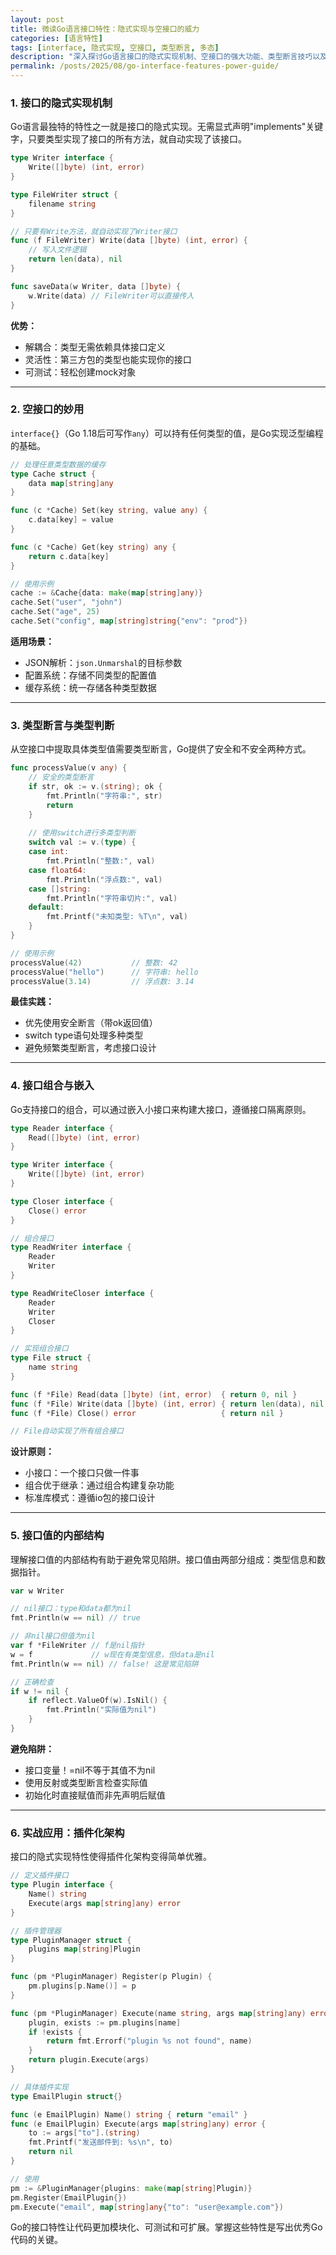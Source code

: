 ```yaml
---
layout: post
title: 微读Go语言接口特性：隐式实现与空接口的威力
categories: [语言特性]
tags: [interface, 隐式实现, 空接口, 类型断言, 多态]
description: "深入探讨Go语言接口的隐式实现机制、空接口的强大功能、类型断言技巧以及接口组合模式，掌握Go接口编程的精髓。"
permalink: /posts/2025/08/go-interface-features-power-guide/
---
```


### 1. 接口的隐式实现机制

Go语言最独特的特性之一就是接口的隐式实现。无需显式声明"implements"关键字，只要类型实现了接口的所有方法，就自动实现了该接口。

```go
type Writer interface {
    Write([]byte) (int, error)
}

type FileWriter struct {
    filename string
}

// 只要有Write方法，就自动实现了Writer接口
func (f FileWriter) Write(data []byte) (int, error) {
    // 写入文件逻辑
    return len(data), nil
}

func saveData(w Writer, data []byte) {
    w.Write(data) // FileWriter可以直接传入
}
```

**优势：**
- 解耦合：类型无需依赖具体接口定义
- 灵活性：第三方包的类型也能实现你的接口
- 可测试：轻松创建mock对象

---

### 2. 空接口的妙用

`interface{}`（Go 1.18后可写作`any`）可以持有任何类型的值，是Go实现泛型编程的基础。

```go
// 处理任意类型数据的缓存
type Cache struct {
    data map[string]any
}

func (c *Cache) Set(key string, value any) {
    c.data[key] = value
}

func (c *Cache) Get(key string) any {
    return c.data[key]
}

// 使用示例
cache := &Cache{data: make(map[string]any)}
cache.Set("user", "john")
cache.Set("age", 25)
cache.Set("config", map[string]string{"env": "prod"})
```

**适用场景：**
- JSON解析：`json.Unmarshal`的目标参数
- 配置系统：存储不同类型的配置值
- 缓存系统：统一存储各种类型数据

---

### 3. 类型断言与类型判断

从空接口中提取具体类型值需要类型断言，Go提供了安全和不安全两种方式。

```go
func processValue(v any) {
    // 安全的类型断言
    if str, ok := v.(string); ok {
        fmt.Println("字符串:", str)
        return
    }
    
    // 使用switch进行多类型判断
    switch val := v.(type) {
    case int:
        fmt.Println("整数:", val)
    case float64:
        fmt.Println("浮点数:", val)
    case []string:
        fmt.Println("字符串切片:", val)
    default:
        fmt.Printf("未知类型: %T\n", val)
    }
}

// 使用示例
processValue(42)           // 整数: 42
processValue("hello")      // 字符串: hello
processValue(3.14)         // 浮点数: 3.14
```

**最佳实践：**
- 优先使用安全断言（带ok返回值）
- switch type语句处理多种类型
- 避免频繁类型断言，考虑接口设计

---

### 4. 接口组合与嵌入

Go支持接口的组合，可以通过嵌入小接口来构建大接口，遵循接口隔离原则。

```go
type Reader interface {
    Read([]byte) (int, error)
}

type Writer interface {
    Write([]byte) (int, error)
}

type Closer interface {
    Close() error
}

// 组合接口
type ReadWriter interface {
    Reader
    Writer
}

type ReadWriteCloser interface {
    Reader
    Writer
    Closer
}

// 实现组合接口
type File struct {
    name string
}

func (f *File) Read(data []byte) (int, error)  { return 0, nil }
func (f *File) Write(data []byte) (int, error) { return len(data), nil }
func (f *File) Close() error                   { return nil }

// File自动实现了所有组合接口
```

**设计原则：**
- 小接口：一个接口只做一件事
- 组合优于继承：通过组合构建复杂功能
- 标准库模式：遵循io包的接口设计

---

### 5. 接口值的内部结构

理解接口值的内部结构有助于避免常见陷阱。接口值由两部分组成：类型信息和数据指针。

```go
var w Writer

// nil接口：type和data都为nil
fmt.Println(w == nil) // true

// 非nil接口但值为nil
var f *FileWriter // f是nil指针
w = f             // w现在有类型信息，但data是nil
fmt.Println(w == nil) // false! 这是常见陷阱

// 正确检查
if w != nil {
    if reflect.ValueOf(w).IsNil() {
        fmt.Println("实际值为nil")
    }
}
```

**避免陷阱：**
- 接口变量！=nil不等于其值不为nil
- 使用反射或类型断言检查实际值
- 初始化时直接赋值而非先声明后赋值

---

### 6. 实战应用：插件化架构

接口的隐式实现特性使得插件化架构变得简单优雅。

```go
// 定义插件接口
type Plugin interface {
    Name() string
    Execute(args map[string]any) error
}

// 插件管理器
type PluginManager struct {
    plugins map[string]Plugin
}

func (pm *PluginManager) Register(p Plugin) {
    pm.plugins[p.Name()] = p
}

func (pm *PluginManager) Execute(name string, args map[string]any) error {
    plugin, exists := pm.plugins[name]
    if !exists {
        return fmt.Errorf("plugin %s not found", name)
    }
    return plugin.Execute(args)
}

// 具体插件实现
type EmailPlugin struct{}

func (e EmailPlugin) Name() string { return "email" }
func (e EmailPlugin) Execute(args map[string]any) error {
    to := args["to"].(string)
    fmt.Printf("发送邮件到: %s\n", to)
    return nil
}

// 使用
pm := &PluginManager{plugins: make(map[string]Plugin)}
pm.Register(EmailPlugin{})
pm.Execute("email", map[string]any{"to": "user@example.com"})
```

Go的接口特性让代码更加模块化、可测试和可扩展。掌握这些特性是写出优秀Go代码的关键。